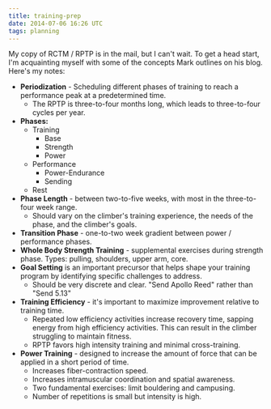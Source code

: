 ```yaml
---
title: training-prep
date: 2014-07-06 16:26 UTC
tags: planning
---
```


My copy of RCTM / RPTP is in the mail, but I can't wait. To get a head start, I'm acquainting myself with some of the concepts Mark outlines on his blog. Here's my notes:

* **Periodization** - Scheduling different phases of training to reach a performance peak at a predetermined time.
  * The RPTP is three-to-four months long, which leads to three-to-four cycles per year.
* **Phases:**
  * Training
    * Base
    * Strength
    * Power
  * Performance
    * Power-Endurance
    * Sending
  * Rest
* **Phase Length** - between two-to-five weeks, with most in the three-to-four week range.
  * Should vary on the climber's training experience, the needs of the phase, and the climber's goals.
* **Transition Phase** - one-to-two week gradient between power / performance phases.
* **Whole Body Strength Training** - supplemental exercises during strength phase. Types: pulling, shoulders, upper arm, core.
* **Goal Setting** is an important precursor that helps shape your training program by identifying specific challenges to address.
  * Should be very discrete and clear. "Send Apollo Reed" rather than "Send 5.13"
* **Training Efficiency** - it's important to maximize improvement relative to training time.
  * Repeated low efficiency activities increase recovery time, sapping energy from high efficiency activities. This can result in the climber struggling to maintain fitness.
  * RPTP favors high intensity training and minimal cross-training.
* **Power Training** - designed to increase the amount of force that can be applied in a short period of time.
  * Increases fiber-contraction speed.
  * Increases intramuscular coordination and spatial awareness.
  * Two fundamental exercises: limit bouldering and campusing.
  * Number of repetitions is small but intensity is high.  
